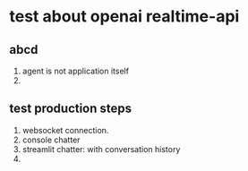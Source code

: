 # test about openai realtime-api

## abcd

1. agent is not application itself
2. 




## test production steps

1. websocket connection. 
2. console chatter
3. streamlit chatter: with conversation history
4. 